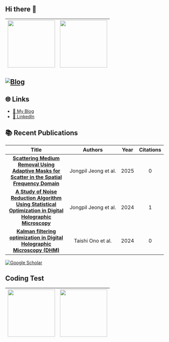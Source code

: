 ## Hi there 👋







| <img src="https://github-readme-stats.vercel.app/api/top-langs/?username=Jongpil0911&layout=compact&theme=radical" height=150 > | <img src="https://github-readme-stats.vercel.app/api?username=Jongpil0911&show_icons=true&theme=radical" height=150 > |
|:---:|:---:|




[![Blog](https://img.shields.io/badge/Blog-Visit%20My%20Blog-blue?style=for-the-badge&logo=google-chrome)](https://your-blog-url.com)
---
## 🌐 Links
- [📖 My Blog](https://your-blog-url.com)
- [💼 LinkedIn](https://www.linkedin.com/in/your-id)


## 📚 Recent Publications
<!-- SCHOLAR:START -->
| Title | Authors | Year | Citations |
|:---:|:---:|:---:|:---:|
| [**Scattering Medium Removal Using Adaptive Masks for Scatter in the Spatial Frequency Domain**](https://ieeexplore.ieee.org/abstract/document/10973090/) | Jongpil&nbsp;Jeong&nbsp;et&nbsp;al. | 2025 | 0 |
| [**A Study of Noise Reduction Algorithm Using Statistical Optimization in Digital Holographic Microscopy**](https://ieeexplore.ieee.org/abstract/document/10613728/) | Jongpil&nbsp;Jeong&nbsp;et&nbsp;al. | 2024 | 1 |
| [**Kalman filtering optimization in Digital Holographic Microscopy (DHM)**](https://ieeexplore.ieee.org/abstract/document/10773243/) | Taishi&nbsp;Ono&nbsp;et&nbsp;al. | 2024 | 0 |
<!-- SCHOLAR:END -->










[![Google Scholar](https://img.shields.io/badge/Google%20Scholar-Profile-blue?logo=googlescholar&style=for-the-badge)](https://scholar.google.com/citations?user=O-3pYeQAAAAJ)

## Coding Test
| <img src="https://leetcard.jacoblin.cool/YOUR_ID?theme=dark&ext=heatmap&animation=true" height=150 > | <img src="http://mazassumnida.wtf/api/v2/generate_badge?boj=jongpil0911@naver.com" height=150 > |
|:---:|:---:|



<!--


**Jongpil0911/Jongpil0911** is a ✨ _special_ ✨ repository because its `README.md` (this file) appears on your GitHub profile.

Here are some ideas to get you started:

- 🔭 I’m currently working on ...
- 🌱 I’m currently learning ...
- 👯 I’m looking to collaborate on ...
- 🤔 I’m looking for help with ...
- 💬 Ask me about ...
- 📫 How to reach me: ...
- 😄 Pronouns: ...
- ⚡ Fun fact: ...
-->
